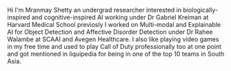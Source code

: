 Hi I'm Mranmay Shetty an undergrad researcher interested in biologically-inspired and cognitive-inspired AI working under Dr Gabriel Kreiman at Harvard Medical School previosly I worked on Multi-modal and Explainable AI for Object Detection and Affective Disorder Detection under Dr Rahee Walambe at SCAAI and Avegen Healthcare. I also like playing video games in my free time and used to play Call of Duty professionally too at one point and got mentioned in liquipedia for being in one of the top 10 teams in South Asia.

